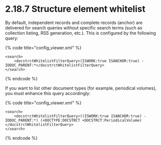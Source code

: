 # 2.18.7 Structure element whitelist

By default, independent records and complete records \(anchor\) are delivered for search queries without specific search terms \(such as collection listing, RSS generation, etc.\). This is configured by the following query:

{% code title="config\_viewer.xml" %}
```markup
<search>
    <docstrctWhitelistFilterQuery>(ISWORK:true ISANCHOR:true) -IDDOC_PARENT:*</docstrctWhitelistFilterQuery>
</search>
```
{% endcode %}

If you want to list other document types \(for example, periodical volumes\), you must enhance this query accordingly:

{% code title="config\_viewer.xml" %}
```markup
<search>
    <docstrctWhitelistFilterQuery>((ISWORK:true ISANCHOR:true) -IDDOC_PARENT:*) (+DOCTYPE:DOCSTRCT +DOCSTRCT:PeriodicalVolume)</docstrctWhitelistFilterQuery>
</search>
```
{% endcode %}

